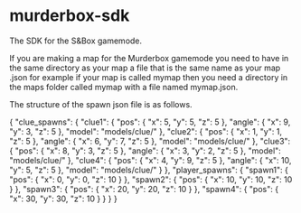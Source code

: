 # murderbox-sdk
The SDK for the S&amp;Box gamemode.


If you are making a map for the Murderbox gamemode you need to have in the same directory as your map a file that is the same name as your map .json for example if your map is called mymap then you need a directory in the maps folder called mymap with a file named mymap.json.

The structure of the spawn json file is as follows.

{
    "clue_spawns": {
        "clue1": {
            "pos": {
                "x": 5,
                "y": 5,
                "z": 5
            },
            "angle": {
                "x": 9,
                "y": 3,
                "z": 5
            },
            "model": "models/clue/"
        },
        "clue2": {
            "pos": {
                "x": 1,
                "y": 1,
                "z": 5
            },
            "angle": {
                "x": 6,
                "y": 7,
                "z": 5
            },
            "model": "models/clue/"
        },
        "clue3": {
            "pos": {
                "x": 8,
                "y": 3,
                "z": 5
            },
            "angle": {
                "x": 3,
                "y": 2,
                "z": 5
            },
            "model": "models/clue/"
        },
        "clue4": {
            "pos": {
                "x": 4,
                "y": 9,
                "z": 5
            },
            "angle": {
                "x": 10,
                "y": 5,
                "z": 5
            },
            "model": "models/clue/"
        }
    },
    "player_spawns": {
        "spawn1": {
            "pos": {
                "x": 0,
                "y": 0,
                "z": 10
            }
        },
        "spawn2": {
            "pos": {
                "x": 10,
                "y": 10,
                "z": 10
            }
        },
        "spawn3": {
            "pos": {
                "x": 20,
                "y": 20,
                "z": 10
            }
        },
        "spawn4": {
            "pos": {
                "x": 30,
                "y": 30,
                "z": 10
            }
        }
    }
}
